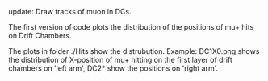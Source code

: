update: Draw tracks of muon in DCs.

The first version of code plots the distribution of the positions of mu+ hits on Drift Chambers.

The plots in folder ./Hits show the distrubution.
Example: 
DC1X0.png shows the distribution of X-position of mu+ hitting on the first layer of drift chambers on 'left arm',
DC2* show the positions on 'right arm'.